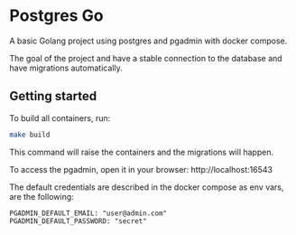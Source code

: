 # Postgres Go
A basic Golang project using postgres and pgadmin
with docker compose.

The goal of the project and have a stable connection to the database
and have migrations automatically.

## Getting started
To build all containers, run:
```bash
make build
```

This command will raise the containers and the migrations will happen.

To access the pgadmin, open it in your browser:
http://localhost:16543

The default credentials are described in the docker compose as env vars,
are the following:

```
PGADMIN_DEFAULT_EMAIL: "user@admin.com"
PGADMIN_DEFAULT_PASSWORD: "secret"
```
